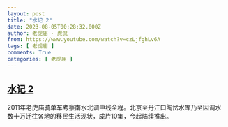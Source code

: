```yaml
---
layout: post
title: "水记 2"
date: 2023-08-05T00:28:32.000Z
author: 老虎庙 · 虎侃
from: https://www.youtube.com/watch?v=czLjfghLv6A
tags: [ 老虎庙 ]
comments: True
categories: [ 老虎庙 ]
---
```

<!--1691195312000-->
[水记 2](https://www.youtube.com/watch?v=czLjfghLv6A)
------

<div>
2011年老虎庙骑单车考察南水北调中线全程。北京至丹江口陶岔水库乃至因调水数十万迁往各地的移民生活现状，成片10集，今起陆续推出。
</div>
